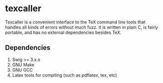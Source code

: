 # texcaller
Texcaller is a convenient interface to the TeX command line tools that handles all kinds of errors without much fuzz. It is written in plain C, is fairly portable, and has no external dependencies besides TeX.


## Dependencies

1. Swig >= 3.x.x
2. GNU Make
3. GNU GCC
4. Latex tools for compiling (such as pdflatex, tex, etc)
